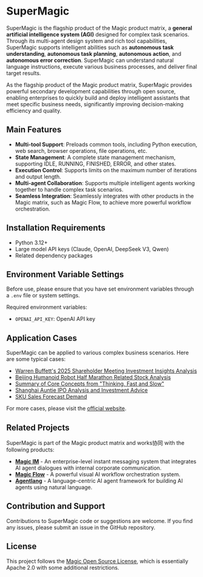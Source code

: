 # SuperMagic

SuperMagic is the flagship product of the Magic product matrix, a **general artificial intelligence system (AGI)** designed for complex task scenarios. Through its multi-agent design system and rich tool capabilities, SuperMagic supports intelligent abilities such as **autonomous task understanding**, **autonomous task planning**, **autonomous action**, and **autonomous error correction**. SuperMagic can understand natural language instructions, execute various business processes, and deliver final target results.

As the flagship product of the Magic product matrix, SuperMagic provides powerful secondary development capabilities through open source, enabling enterprises to quickly build and deploy intelligent assistants that meet specific business needs, significantly improving decision-making efficiency and quality.

## Main Features

- **Multi-tool Support**: Preloads common tools, including Python execution, web search, browser operations, file operations, etc.
- **State Management**: A complete state management mechanism, supporting IDLE, RUNNING, FINISHED, ERROR, and other states.
- **Execution Control**: Supports limits on the maximum number of iterations and output length.
- **Multi-agent Collaboration**: Supports multiple intelligent agents working together to handle complex task scenarios.
- **Seamless Integration**: Seamlessly integrates with other products in the Magic matrix, such as Magic Flow, to achieve more powerful workflow orchestration.

## Installation Requirements

- Python 3.12+
- Large model API keys (Claude, OpenAI, DeepSeek V3, Qwen)
- Related dependency packages

## Environment Variable Settings

Before use, please ensure that you have set environment variables through a `.env` file or system settings.

Required environment variables:
- `OPENAI_API_KEY`: OpenAI API key

## Application Cases

SuperMagic can be applied to various complex business scenarios. Here are some typical cases:

- [Warren Buffett's 2025 Shareholder Meeting Investment Insights Analysis](https://www.letsmagic.cn/share/777665156986277889)
- [Beijing Humanoid Robot Half Marathon Related Stock Analysis](https://www.letsmagic.cn/share/774280936479625217)
- [Summary of Core Concepts from "Thinking, Fast and Slow"](https://www.letsmagic.cn/share/777461325648195584)
- [Shanghai Auntie IPO Analysis and Investment Advice](https://www.letsmagic.cn/share/777604044873928705)
- [SKU Sales Forecast Demand](https://www.letsmagic.cn/share/771022574397648897)

For more cases, please visit the [official website](https://www.letsmagic.cn).

## Related Projects

SuperMagic is part of the Magic product matrix and works协同 with the following products:

- **[Magic IM](https://github.com/dtyq/magic)** - An enterprise-level instant messaging system that integrates AI agent dialogues with internal corporate communication.
- **[Magic Flow](https://github.com/dtyq/magic-flow)** - A powerful visual AI workflow orchestration system.
- **[Agentlang](https://github.com/dtyq/agentlang)** - A language-centric AI agent framework for building AI agents using natural language.

## Contribution and Support

Contributions to SuperMagic code or suggestions are welcome. If you find any issues, please submit an issue in the GitHub repository.

## License

This project follows the [Magic Open Source License](https://github.com/dtyq/magic/blob/main/LICENSE), which is essentially Apache 2.0 with some additional restrictions.
